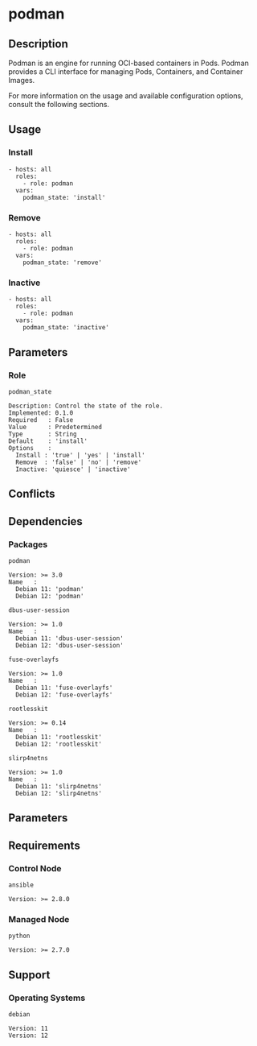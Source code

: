 # podman

## Description

Podman is an engine for running OCI-based containers in Pods. Podman provides
a CLI interface for managing Pods, Containers, and Container Images.

For more information on the usage and available configuration options,
consult the following sections.

## Usage

### Install

```
- hosts: all
  roles:
    - role: podman
  vars:
    podman_state: 'install'
```

### Remove

```
- hosts: all
  roles:
    - role: podman
  vars:
    podman_state: 'remove'
```

### Inactive

```
- hosts: all
  roles:
    - role: podman
  vars:
    podman_state: 'inactive'
```

## Parameters

### Role

`podman_state`

    Description: Control the state of the role.
    Implemented: 0.1.0
    Required   : False
    Value      : Predetermined
    Type       : String
    Default    : 'install'
    Options    :
      Install : 'true' | 'yes' | 'install'
      Remove  : 'false' | 'no' | 'remove'
      Inactive: 'quiesce' | 'inactive'

## Conflicts

## Dependencies

### Packages

`podman`

    Version: >= 3.0
    Name   :
      Debian 11: 'podman'
      Debian 12: 'podman'

`dbus-user-session`

    Version: >= 1.0
    Name   :
      Debian 11: 'dbus-user-session'
      Debian 12: 'dbus-user-session'

`fuse-overlayfs`

    Version: >= 1.0
    Name   :
      Debian 11: 'fuse-overlayfs'
      Debian 12: 'fuse-overlayfs'

`rootlesskit`

    Version: >= 0.14
    Name   :
      Debian 11: 'rootlesskit'
      Debian 12: 'rootlesskit'

`slirp4netns`

    Version: >= 1.0
    Name   :
      Debian 11: 'slirp4netns'
      Debian 12: 'slirp4netns'

## Parameters

## Requirements

### Control Node

`ansible`

    Version: >= 2.8.0

### Managed Node

`python`

    Version: >= 2.7.0

## Support

### Operating Systems

`debian`

    Version: 11
    Version: 12
